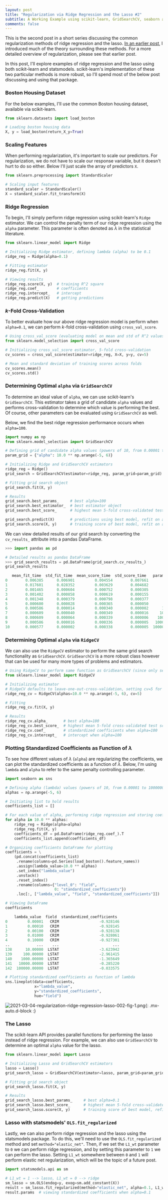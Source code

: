 ```yaml
---
layout: post
title: "Regularization via Ridge Regression and the Lasso #2"
subtitle: A Working Example using scikit-learn, GridSearchCV, seaborn and statsmodels
comments: false
---
```


This is the second post in a short series discussing the common regularization methods of ridge regression and the lasso.  [In an earlier post](https://ethanwicker.com/2021-03-03-regularization-ridge-regression-lasso-001/), I introduced much of the theory surrounding these methods.  For a more detailed overview of regularization, please see that earlier post.

In this post, I'll explore examples of ridge regression and the lasso using both scikit-learn and statsmodels.  scikit-learn's implementation of these two particular methods is more robust, so I'll spend most of the below post discussing and using that package.

### Boston Housing Dataset

For the below examples, I'll use the common Boston housing dataset, available via scikit-learn.

```python
from sklearn.datasets import load_boston

# Loading boston housing data
X, y = load_boston(return_X_y=True)
```

### Scaling Features

When performing regularization, it's important to scale our predictors.  For regularization, we do not have to scale our response variable, but it doesn't hurt to do so either.  Below I'll just scale the array of predictors `X`.

```python
from sklearn.preprocessing import StandardScaler

# Scaling input features
standard_scaler = StandardScaler()
X = standard_scaler.fit_transform(X)
```

### Ridge Regression

To begin, I'll simply perform ridge regression using scikit-learn's `Ridge` estimator.  We can control the penalty term of our ridge regression using the `alpha` parameter.  This parameter is often denoted as $\lambda$ in the statistical literature.

```python
from sklearn.linear_model import Ridge

# Initializing Ridge estimator, defining lambda (alpha) to be 0.1
ridge_reg = Ridge(alpha=0.1)

# Fitting estimator
ridge_reg.fit(X, y)

# Viewing results
ridge_reg.score(X, y)  # training R^2 square
ridge_reg.coef_        # coefficients
ridge_reg.intercept_   # intercept
ridge_reg.predict(X)   # getting predictions
```

### $k$-Fold Cross-Validation

To better evaluate how our above ridge regression model is perform when `alpha=0.1`, we can perform $k$-fold cross-validation using `cross_val_score`.

```python
# Using cross_val_score (evaluating model on mean and std of R^2 values)
from sklearn.model_selection import cross_val_score

# Initializing cross_val_score estimator, 5-fold cross-validation
cv_scores = cross_val_score(estimator=ridge_reg, X=X, y=y, cv=5)

# Mean and standard deviation of training scores across folds
cv_scores.mean()
cv_scores.std()
```

### Determining Optimal `alpha` via `GridSearchCV`

To determine an ideal value of `alpha`, we can use scikit-learn's `GridSearchCV`.  This estimator takes a grid of candidate `alpha` values and performs cross-validation to determine which value is performing the best.  Of course, other parameters can be evaluated using `GridSearchCV` as well.

Below, we find the best ridge regression performance occurs when `alpha=100`.

```python
import numpy as np 
from sklearn.model_selection import GridSearchCV

# Defining grid of candidate alpha values (powers of 10, from 0.00001 to 1000000)
param_grid = {"alpha": 10.0 ** np.arange(-5, 6)}

# Initializing Ridge and GridSearchCV estimators
ridge_reg = Ridge()
grid_search = GridSearchCV(estimator=ridge_reg, param_grid=param_grid)

# Fitting grid search object
grid_search.fit(X, y)

# Results
grid_search.best_params_     # best alpha=100
grid_search.best_estimator_  # best estimator object
grid_search.best_score_      # highest mean 5-fold cross-validated test score (corresponds where alpha=100)

grid_search.predict(X)       # predictions using best model, refit on all folds
grid_search.score(X, y)      # training score of best model, refit on all folds
```
We can view detailed results of our grid search by converting the `cv_results_` attribute into a pandas DataFrame.

```python
>>> import pandas as pd

# Detailed results as pandas DataFrame
>>> grid_search_results = pd.DataFrame(grid_search.cv_results_)
grid_search_results

   mean_fit_time  std_fit_time  mean_score_time  std_score_time   param_alpha               params  split0_test_score  split1_test_score  split2_test_score  split3_test_score  split4_test_score  mean_test_score  std_test_score  rank_test_score
0        0.006385      0.006901         0.004554        0.007661       0.00001     {'alpha': 1e-05}           0.639200           0.713867           0.587023           0.079231          -0.252941         0.353276        0.376568                8
1        0.017601      0.028352         0.003629        0.004682       0.00010    {'alpha': 0.0001}           0.639200           0.713867           0.587024           0.079231          -0.252939         0.353277        0.376567                7
2        0.001465      0.000604         0.000752        0.000305       0.00100     {'alpha': 0.001}           0.639204           0.713870           0.587025           0.079234          -0.252914         0.353284        0.376560                6
3        0.001402      0.000858         0.000619        0.000155       0.01000      {'alpha': 0.01}           0.639242           0.713898           0.587035           0.079260          -0.252668         0.353353        0.376489                5
4        0.001348      0.000379         0.000798        0.000377       0.10000       {'alpha': 0.1}           0.639623           0.714174           0.587142           0.079524          -0.250222         0.354048        0.375788                4
5        0.000600      0.000028         0.000365        0.000050       1.00000       {'alpha': 1.0}           0.643330           0.716837           0.588143           0.082143          -0.227025         0.360686        0.369177                3
6        0.000586      0.000014         0.000340        0.000002      10.00000      {'alpha': 10.0}           0.672352           0.735087           0.593675           0.106318          -0.077033         0.406080        0.327901                2
7        0.000609      0.000040         0.000349        0.000016     100.00000     {'alpha': 100.0}           0.718263           0.730863           0.543050           0.214275           0.173908         0.476072        0.239959                1
8        0.000609      0.000064         0.000339        0.000006    1000.00000    {'alpha': 1000.0}           0.436011           0.486130           0.031190           0.232044          -0.057947         0.225485        0.214655                9
9        0.000586      0.000016         0.000336        0.000005   10000.00000   {'alpha': 10000.0}           0.142737           0.093059          -0.719416           0.021933          -1.659863        -0.424310        0.693112               10
10       0.000577      0.000002         0.000338        0.000005  100000.00000  {'alpha': 100000.0}           0.019317          -0.041785          -0.967471          -0.093025          -2.332985        -0.683190        0.900650               11
```

### Determining Optimal `alpha` via `RidgeCV`

We can also use the `RidgeCV` estimator to perform the same grid search functionality as `GridSearchCV`.  `GridSearchCV` is a more robust class however that can be used for many more types of problems and estimators.

```python
# Using RidgeCV to perform same function as GridSearchCV (since only searching over alphas in GridSearchCV)
from sklearn.linear_model import RidgeCV

# Initializing estimator
# RidgeCV defaults to leave-one-out-cross-validation, setting cv=5 for 5-fold cross-validation
ridge_reg_cv = RidgeCV(alphas=10.0 ** np.arange(-5, 6), cv=5)

# Fitting
ridge_reg_cv.fit(X, y)

# Results
ridge_reg_cv.alpha_       # best alpha=100
ridge_reg_cv.best_score_  # highest mean 5-fold cross-validated test score (corresponds where alpha=100)
ridge_reg_cv.coef_        # standardized coefficients when alpha=100
ridge_reg_cv.intercept_   # intercept when alpha=100
```

### Plotting Standardized Coefficients as Function of $\lambda$

To see how different values of $\lambda$ (`alpha`) are regularizing the coefficients, we can plot the standardized coefficients as a function of $\lambda$.  Below, I'm using `lambda` and `alpha` to refer to the same penalty controlling parameter. 

```python
import seaborn as sns

# Defining alpha (lambda) values (powers of 10, from 0.00001 to 1000000)
alphas = np.arange(-5, 6)

# Initiating list to hold results
coefficients_list = []

# For each value of alpha, performing ridge regression and storing coefficients
for alpha in 10.0 ** alphas:
    ridge_reg = Ridge(alpha=alpha)
    ridge_reg.fit(X, y)
    coefficients_df = pd.DataFrame(ridge_reg.coef_).T
    coefficients_list.append(coefficients_df)

# Organizing coefficients DataFrame for plotting
coefficients = \
    (pd.concat(coefficients_list)
     .rename(columns=pd.Series(load_boston().feature_names))
     .assign(lambda_value=10.0 ** alphas)
     .set_index("lambda_value")
     .unstack()
     .reset_index()
     .rename(columns={"level_0": "field",
                      0: "standardized_coefficients"})
     .loc[:, ["lambda_value", "field", "standardized_coefficients"]])

# Viewing DataFrame
coefficients

    lambda_value  field  standardized_coefficients
0         0.00001   CRIM                  -0.928146
1         0.00010   CRIM                  -0.928145
2         0.00100   CRIM                  -0.928138
3         0.01000   CRIM                  -0.928061
4         0.10000   CRIM                  -0.927301
..            ...    ...                        ...
138      10.00000  LSTAT                  -3.623942
139     100.00000  LSTAT                  -2.961415
140    1000.00000  LSTAT                  -1.365649
141   10000.00000  LSTAT                  -0.285220
142  100000.00000  LSTAT                  -0.033575

# Plotting standardized coefficients as function of lambda
sns.lineplot(data=coefficients,
             x="lambda_value",
             y="standardized_coefficients",
             hue="field")

```

![2021-03-04-regularization-ridge-regression-lasso-002-fig-1.png](/assets/img/2021-03-04-regularization-ridge-regression-lasso-002-fig-1.png){: .mx-auto.d-block :}

### The Lasso

The scikit-learn API provides parallel functions for performing the lasso instead of ridge regression.  For example, we can also use `GridSearchCV` to determine an optimal `alpha` value for the lasso.

```python
from sklearn.linear_model import Lasso

# Initializing Lasso and GridSearchCV estimators
lasso = Lasso()
grid_search_lasso = GridSearchCV(estimator=lasso, param_grid=param_grid)

# Fitting grid search object
grid_search_lasso.fit(X, y)

# Results
grid_search_lasso.best_params_     # best alpha=0.1
grid_search_lasso.best_score_      # highest mean 5-fold cross-validated test score (corresponds where alpha=0.1)
grid_search_lasso.score(X, y)      # training score of best model, refit on all folds
```

### Lasso with statsmodels' `OLS.fit_regularized`

Lastly, we can also perform ridge regression and the lasso using the statsmodels package.  To do this, we'll need to use the `OLS.fit_regularized` method and set `method="elastic_net"`.  Then, if we set the `L1_wt` parameter to `0` we can perform ridge regression, and by setting this parameter to `1` we can perform the lasso.  Setting `L1_wt` somewhere between `0` and `1` will perform elastic net regularization, which will be the topic of a future post. 

```python
import statsmodels.api as sm

# L1_wt = 1 --> lasso, L1_wt = 0 --> ridge
sm_lasso = sm.OLS(endog=y, exog=sm.add_constant(X))
result = sm_lasso.fit_regularized(method="elastic_net", alpha=0.1, L1_wt=1)
result.params  # viewing standardized coefficients when alpha=0.1
```
